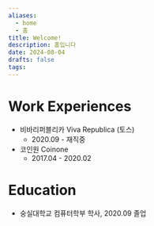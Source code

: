 ```yaml
---
aliases:
  - home
  - 홈
title: Welcome!
description: 홈입니다
date: 2024-08-04
drafts: false
tags:
---
```


# Work Experiences

- 비바리퍼블리카 Viva Republica (토스)
	- 2020.09 - 재직중
- 코인원 Coinone
	- 2017.04 - 2020.02


# Education

- 숭실대학교 컴퓨터학부 학사, 2020.09 졸업



